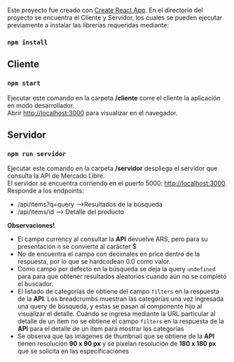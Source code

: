 Este proyecto fue creado con [Create React App](https://github.com/facebook/create-react-app).
En el directorio del proyecto se encuentra el Cliente y Servidor, los cuales se pueden ejecutar previamente a instalar las librerías requeridas mediante:
### `npm install`

## Cliente

### `npm start`

Ejecutar este comando en la carpeta **/cliente** corre el cliente la aplicación en modo desarrollador.<br>
Abrir [http://localhost:3000](http://localhost:3000) para visualizar en el navegador.

## Servidor

### `npm run servidor`

Ejecutar este comando en la carpeta **/servidor** despliega el servidor que consulta la API de Mercado Libre.<br>
El servidor se encuentra corriendo en el puerto 5000: [http://localhost:3000](http://localhost:3000).
Responde a los endpoints:
- /api/items?q=query -->Resultados de la búsqueda
- /api/items/id --> Detalle del producto



**Observaciones!**
- El campo currency al consultar la **API** devuelve ARS, pero para su presentación n se convierte al carácter $
- No de encuentra el campo con decimales  en price dentro de la respuesta, por lo que se hardcodean 0.0 como valor.
- Como campo por defecto en la búsqueda se deja la query `undefined` para para que obtener resultados aleatorios cuando aún no se completó el buscador.
- El listado de categorías de obtiene del campo `filters` en la respuesta de la **API**. Los breadcrumbs muestran las categorías una vez ingresada una query de búsqueda, y estas se pasan al componente hijo al visualizar el detalle. Cuándo se ingresa mediante la URL particular al detalle de un item no se obtiene el campo `filters` en la respuesta de la **API** para el detalle de un item para mostrar los categorías
-  Se observa que las imágenes de thumbnail que se obtiene de la **API** tienen resolución **90 x 90 px** y se pixelan resolución de **180 x 180 px** que se solicita en las especificaciones

